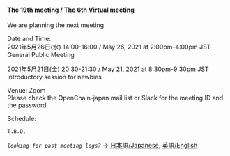 #### The 19th meeting / The 6th Virtual meeting

We are planning the next meeting

Date and Time:  
2021年5月26日(水) 14:00-16:00 /  May 26, 2021 at 2:00pm-4:00pm JST
  General Public Meeting

2021年5月21日(金) 20:30-21:30 /  May 21, 2021 at 8:30pm-9:30pm JST
  introductory session for newbies

Venue: Zoom  
  Please check the OpenChain-japan mail list or Slack for the meeting ID and the password.  

Schedule:  
```
T.B.D.
```  

*`looking for past meeting logs?`* → [日本語/Japanese](https://openchain-project.github.io/OpenChain-JWG/meeting-minutes.html), [英語/English](https://openchain-project.github.io/OpenChain-JWG/meeting-minutes_en.html)  

